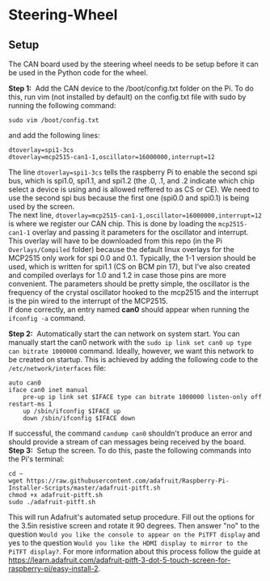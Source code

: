 # Steering-Wheel

## Setup

The CAN board used by the steering wheel needs to be setup before it can be used in the Python code for the wheel.

**Step 1:** &nbsp;Add the CAN device to the /boot/config.txt folder on the Pi. To do this, run vim (not installed by default) on the config.txt file with sudo by running the following command:  

    sudo vim /boot/config.txt
and add the following lines:  

    dtoverlay=spi1-3cs
    dtoverlay=mcp2515-can1-1,oscillator=16000000,interrupt=12
The line `dtoverlay=spi1-3cs` tells the raspberry Pi to enable the second spi bus, which is spi1.0, spi1.1, and spi1.2 (the .0, .1, and .2 indicate which chip select a device is using and is allowed reffered to as CS or CE). We need to use the second spi bus because the first one (spi0.0 and spi0.1) is being used by the screen.  
The next line, `dtoverlay=mcp2515-can1-1,oscillator=16000000,interrupt=12` is where we register our CAN chip. This is done by loading the `mcp2515-can1-1` overlay and passing it parameters for the oscillator and interrupt. This overlay will have to be downloaded from this repo (in the Pi `Overlays/Compiled` folder) because the default linux overlays for the MCP2515 only work for spi 0.0 and 0.1. Typically, the 1-1 version should be used, which is written for spi1.1 (CS on BCM pin 17), but I've also created and compiled overlays for 1.0 and 1.2 in case those pins are more convenient. The parameters should be pretty simple, the oscillator is the frequency of the crystal oscillator hooked to the mcp2515 and the interrupt is the pin wired to the interrupt of the MCP2515.  
If done correctly, an entry named **can0** should appear when running the `ifconfig -a` command.

**Step 2:**&nbsp; Automatically start the can network on system start. You can manually start the can0 network with the `sudo ip link set can0 up type can bitrate 1000000` command. Ideally, however, we want this network to be created on startup. This is achieved by adding the following code to the `/etc/network/interfaces` file:

    auto can0
    iface can0 inet manual
        pre-up ip link set $IFACE type can bitrate 1000000 listen-only off restart-ms 1
        up /sbin/ifconfig $IFACE up
        down /sbin/ifconfig $IFACE down
If successful, the command `candump can0` shouldn't produce an error and should provide a stream of can messages being received by the board.  
**Step 3:**&nbsp; Setup the screen. To do this, paste the following commands into the Pi's terminal:

    cd ~
    wget https://raw.githubusercontent.com/adafruit/Raspberry-Pi-Installer-Scripts/master/adafruit-pitft.sh
    chmod +x adafruit-pitft.sh
    sudo ./adafruit-pitft.sh
This will run Adafruit's automated setup procedure. Fill out the options for the 3.5in resistive screen and rotate it 90 degrees. Then answer "no" to the question `Would you like the console to appear on the PiTFT display` and yes to the question `Would you like the HDMI display to mirror to the PiTFT display?`. For more information about this process follow the guide at  https://learn.adafruit.com/adafruit-pitft-3-dot-5-touch-screen-for-raspberry-pi/easy-install-2.
